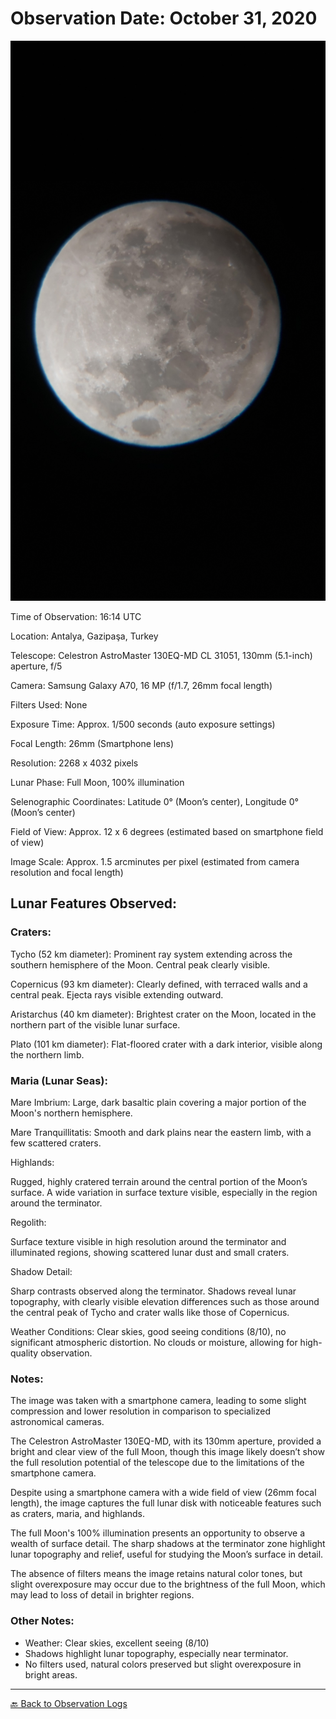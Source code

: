 # Observation Date: October 31, 2020
![Full Moon](photos/20201031_191432.jpg)

Time of Observation: 16:14 UTC

Location: Antalya, Gazipaşa, Turkey

Telescope: Celestron AstroMaster 130EQ-MD CL 31051, 130mm (5.1-inch) aperture, f/5

Camera: Samsung Galaxy A70, 16 MP (f/1.7, 26mm focal length)

Filters Used: None 

Exposure Time: Approx. 1/500 seconds (auto exposure settings)

Focal Length: 26mm (Smartphone lens)

Resolution: 2268 x 4032 pixels

Lunar Phase: Full Moon, 100% illumination

Selenographic Coordinates: Latitude 0° (Moon’s center), Longitude 0° (Moon’s center)

Field of View: Approx. 12 x 6 degrees (estimated based on smartphone field of view)

Image Scale: Approx. 1.5 arcminutes per pixel (estimated from camera resolution and focal length)


## Lunar Features Observed:

### Craters:

Tycho (52 km diameter): Prominent ray system extending across the southern hemisphere of the Moon. Central peak clearly visible.

Copernicus (93 km diameter): Clearly defined, with terraced walls and a central peak. Ejecta rays visible extending outward.

Aristarchus (40 km diameter): Brightest crater on the Moon, located in the northern part of the visible lunar surface.

Plato (101 km diameter): Flat-floored crater with a dark interior, visible along the northern limb.

### Maria (Lunar Seas):

Mare Imbrium: Large, dark basaltic plain covering a major portion of the Moon's northern hemisphere.

Mare Tranquillitatis: Smooth and dark plains near the eastern limb, with a few scattered craters.

Highlands:

Rugged, highly cratered terrain around the central portion of the Moon’s surface. A wide variation in surface texture visible, especially in the region around the terminator.

Regolith:

Surface texture visible in high resolution around the terminator and illuminated regions, showing scattered lunar dust and small craters.

Shadow Detail:

Sharp contrasts observed along the terminator. Shadows reveal lunar topography, with clearly visible elevation differences such as those around the central peak of Tycho and crater walls like those of Copernicus.

Weather Conditions: Clear skies, good seeing conditions (8/10), no significant atmospheric distortion. No clouds or moisture, allowing for high-quality observation.

### Notes:

The image was taken with a smartphone camera, leading to some slight compression and lower resolution in comparison to specialized astronomical cameras.

The Celestron AstroMaster 130EQ-MD, with its 130mm aperture, provided a bright and clear view of the full Moon, though this image likely doesn’t show the full resolution potential of the telescope due to the limitations of the smartphone camera.

Despite using a smartphone camera with a wide field of view (26mm focal length), the image captures the full lunar disk with noticeable features such as craters, maria, and highlands.

The full Moon's 100% illumination presents an opportunity to observe a wealth of surface detail. The sharp shadows at the terminator zone highlight lunar topography and relief, useful for studying the Moon’s surface in detail.

The absence of filters means the image retains natural color tones, but slight overexposure may occur due to the brightness of the full Moon, which may lead to loss of detail in brighter regions.


### **Other Notes:**

- Weather: Clear skies, excellent seeing (8/10)  
- Shadows highlight lunar topography, especially near terminator.  
- No filters used, natural colors preserved but slight overexposure in bright areas.

---
[🔙 Back to Observation Logs](https://yusufsehauysal.github.io/astronomy/)


